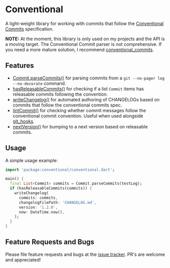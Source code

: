 # Conventional

A light-weight library for working with commits that follow the [Conventional Commits](https://www.conventionalcommits.org) specification.

**NOTE:** At the moment, this library is only used on my projects and the API is a moving target. The Conventional Commit parser is not comprehensive. If you need a more mature solution, I recommend [conventional_commits](https://pub.dev/packages/conventional_commit).

## Features

- [Commit.parseCommits()][Commit.parseCommits] for parsing commits from a `git --no-pager log --no-decorate` command.
- [hasReleasableCommits()][hasReleasableCommits] for checking if a list `Commit` items has releasable commits following the convention.
- [writeChangelog()][writeChangelog] for automated authoring of CHANGELOGs based on commits that follow the conventional commits spec.
- [lintCommit()][lintCommit] for checking whether commit messages follow the conventional commit convention. Useful when used alongside [git_hooks](https://pub.dev/packages/git_hooks).
- [nextVersion()][nextVersion] for bumping to a next version based on releasable commits.

## Usage

A simple usage example:

```dart
import 'package:conventional/conventional.dart';

main() {
  final List<Commit> commits = Commit.parseCommits(testLog);
  if (hasReleasableCommits(commits)) {
    writeChangelog(
      commits: commits,
      changelogFilePath: 'CHANGELOG.md',
      version: '1.2.0',
      now: DateTime.now(),
    );
  }
}
```

## Feature Requests and Bugs

Please file feature requests and bugs at the [issue tracker][tracker]. PR's are welcome and appreciated!

[tracker]: https://github.com/asartalo/conventional/issues
[Commit.parseCommits]: https://pub.dev/documentation/conventional/latest/conventional/Commit/parseCommits.html
[hasReleasableCommits]: https://pub.dev/documentation/conventional/latest/conventional/hasReleasableCommits.html
[writeChangelog]: https://pub.dev/documentation/conventional/latest/conventional/writeChangelog.html
[lintCommit]: https://pub.dev/documentation/conventional/latest/conventional/lintCommit.html
[nextVersion]: https://pub.dev/documentation/conventional/latest/conventional/nextVersion.html